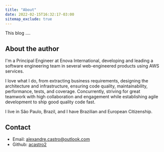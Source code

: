 ```yaml
---
title: "About"
date: 2022-02-15T16:32:17-03:00
sitemap_exclude: true
---
```


This blog ....

## About the author

I'm a Principal Engineer at Enova International, developing and leading a software engineering team in several web-engineered products using AWS services.

I love what I do, from extracting business requirements, designing the architecture and infrastructure, ensuring code quality, maintainability, performance, tests, and coverage. Concurrently, striving for great teamwork with high collaboration and engagement while establishing agile development to ship good quality code fast.

I live in São Paulo, Brazil, and I have Brazilian and European Citizenship.

## Contact

- Email: [alexandre.castro@outlook.com](mailto:alexandre.castro@outlook.com)
- Github: [acastro2](https://github.com/acastro2)
